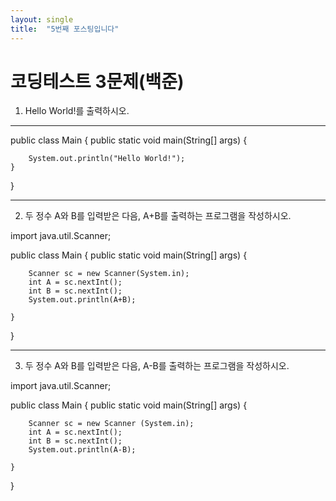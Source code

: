 ```yaml
---
layout: single
title:  "5번째 포스팅입니다"
---
```


# 코딩테스트 3문제(백준)

1. Hello World!를 출력하시오.

--------------------------------------
public class Main {
    public static void main(String[] args) {
        
        System.out.println("Hello World!");
    }
}

-----------------------

2. 두 정수 A와 B를 입력받은 다음, A+B를 출력하는 프로그램을 작성하시오.


import java.util.Scanner;

public class Main {
    public static void main(String[] args) {

        Scanner sc = new Scanner(System.in);
        int A = sc.nextInt();
        int B = sc.nextInt();
        System.out.println(A+B);

    }
}

--------------------------------------

3.  두 정수 A와 B를 입력받은 다음, A-B를 출력하는 프로그램을 작성하시오.

   import java.util.Scanner;

public class Main {
    public static void main(String[] args) {
       
        Scanner sc = new Scanner (System.in);
        int A = sc.nextInt();
        int B = sc.nextInt();
        System.out.println(A-B);

    }
}


